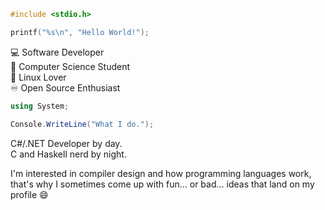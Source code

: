 
```c
#include <stdio.h>

printf("%s\n", "Hello World!");
```
:computer: Software Developer  
:open_book: Computer Science Student  
:penguin: Linux Lover  
:infinity: Open Source Enthusiast  

```csharp
using System;

Console.WriteLine("What I do.");
```
C#/.NET Developer by day.  
C and Haskell nerd by night.


I'm interested in compiler design and how programming languages work, that's why I sometimes come up with fun... or bad... ideas that land on my profile 😄
